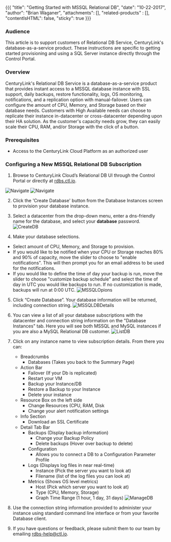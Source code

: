 {{{
  "title": "Getting Started with MSSQL Relational DB",
  "date": "10-22-2017",
  "author": "Brian Waganer",
  "attachments": [],
  "related-products" : [],
  "contentIsHTML": false,
  "sticky": true
}}}

### Audience
This article is to support customers of Relational DB Service, CenturyLink's database-as-a-service product. These instructions are specific to getting started provisioning and using a SQL Server instance directly through the Control Portal.

### Overview
CenturyLink's Relational DB Service is a database-as-a-service product that provides instant access to a MSSQL database instance with SSL support, daily backups, restore functionality, logs, OS monitoring, notifications, and a replication option with manual-failover. Users can configure the amount of CPU, Memory, and Storage based on their database needs. Customers with High Available needs can choose to replicate their instance in-datacenter or cross-datacenter depending upon their HA solution. As the customer's capacity needs grow, they can easily scale their CPU, RAM, and/or Storage with the click of a button.

### Prerequisites
* Access to the CenturyLink Cloud Platform as an authorized user

### Configuring a New MSSQL Relational DB Subscription
1. Browse to CenturyLink Cloud’s Relational DB UI through the Control Portal or directly at [rdbs.ctl.io](https://rdbs.ctl.io).

![Navigate](../images/rdbs/rdbs-navigate-to-summary-page.png)
![Navigate](../images/rdbs/rdbs-navigate-to-create-page.png)

2. Click the 'Create Database' button from the Database Instances screen to provision your database instance.

3. Select a datacenter from the drop-down menu, enter a dns-friendly name for the database, and select your **database** password.
  ![CreateDB](../images/rdbs/rdbs-createmssqldb.png)

4. Make your database selections.
  * Select amount of CPU, Memory, and Storage to provision.
  * If you would like to be notified when your CPU or Storage reaches 80% and 90% of capacity, move the slider to choose to "enable notifications".  This will then prompt you for an email address to be used for the notifications.
  * If you would like to define the time of day your backup is run, move the slider to choose "customize backup schedule" and select the time of day in UTC you would like backups to run. If no customization is made, backups will run at 0:00 UTC.
  ![MSSQLOpions](../images/rdbs/rdbs-mssqloptions.png)

5. Click “Create Database”. Your database information will be returned, including connection string.
   ![MSSQLDBDetails](../images/rdbs/rdbs-dbdetails-mssql.png)

6. You can view a list of all your database subscriptions with the datacenter and connection string information on the "Database Instances" tab.  Here you will see both MSSQL and MySQL instances if you are also a MySQL Relational DB customer.
   ![ListDB](../images/rdbs/rdbs-dblist2.png)

7. Click on any instance name to view subscription details. From there you can:
   * Breadcrumbs
     * Databases (Takes you back to the Summary Page)
   * Action Bar
     * Failover (If your Db is replicated)
     * Restart your VM
     * Backup your Instance/DB
     * Restore a Backup to your Instance
     * Delete your instance
   * Resource Box on the left side
     * Change Resources (CPU, RAM, Disk
     * Change your alert notification settings
   * Info Section
     * Download an SSL Certificate
   * Detail Tab Bar
     * Backups (Display backup information)
        * Change your Backup Policy
        * Delete backups (Hover over backup to delete)
     * Configuration
        * Allows you to connect a DB to a Configuration Parameter Profile 
     * Logs (Displays log files in near real-time)
        * Instance (Pick the server you want to look at)
        * Filename (list of the log files you can look at)
     * Metrics (Shows OS level metrics)
        * Host (Pick which server you want to look at)
        * Type (CPU, Memory, Storage)
        * Graph Time Range (1 hour, 1 day, 31 days) 
   ![ManageDB](../images/rdbs/rdbs-manage-db-mssql.png)

11. Use the connection string information provided to administer your instance using standard command line interface or from your favorite Database client.

12. If you have questions or feedback, please submit them to our team by emailing <a href="mailto:rdbs-help@ctl.io">rdbs-help@ctl.io</a>.
